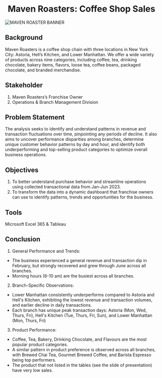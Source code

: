 <h1 align="center">Maven Roasters: Coffee Shop Sales</h1>

![MAVEN ROASTER BANNER](https://github.com/user-attachments/assets/f68c0e6e-1f5e-4e17-8b17-211c0ce464a2)


## Background
Maven Roasters is a coffee shop chain with three locations in New York City: Astoria, Hell’s Kitchen, and Lower Manhattan. We offer a wide variety of products across nine categories, including coffee, tea, drinking chocolate, bakery items, flavors, loose tea, coffee beans, packaged chocolate, and branded merchandise.

## Stakeholder
1. Maven Roasters’s Franchise Owner
2. Operations & Branch Management Division

## Problem Statement
The analysis seeks to identify and understand patterns in revenue and transaction fluctuations over time, pinpointing any periods of decline. It also aims to uncover performance disparities among branches, determine unique customer behavior patterns by day and hour, and identify both underperforming and top-selling product categories to optimize overall business operations.

## Objectives
1. To better understand purchase behavior and streamline operations using collected transactional data from Jan-Jun 2023.​
2. To transform the data into a dynamic dashboard that franchise owners can use to identify patterns, trends and opportunities for the business.

## Tools
Microsoft Excel 365 & Tableau

## Conclusion
1. General Performance and Trends: 
  - The business experienced a general revenue and transaction dip in February, but strongly recovered and grew through June across all branches.
  - Morning hours (6-10 am) are the busiest across all branches.
2. Branch-Specific Observations: 
  - Lower Manhattan consistently underperforms compared to Astoria and Hell's Kitchen, exhibiting the lowest revenue and transaction volumes, and earlier decline in daily transactions.
  - Each branch has unique peak transaction days: Astoria (Mon, Wed, Thurs, Fri), Hell's Kitchen (Tue, Thurs, Fri, Sun), and Lower Manhattan (Mon, Thurs, Fri)
3. Product Performance: 
  - Coffee, Tea, Bakery, Drinking Chocolate, and Flavours are the most popular product categories.
  - A similar pattern in product preference is observed across all branches, with Brewed Chai Tea, Gourmet Brewed Coffee, and Barista Espresso being top performers.
  - The product that not listed in the tables (see the slide of presentation) have very low sales.



